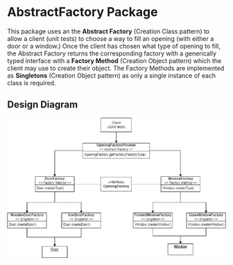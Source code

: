 # AbstractFactory Package

This package uses an the **Abstract Factory** (Creation Class pattern) to allow a client (unit tests) to choose a way to fill an opening (with either a door or a window.) Once the client has chosen what type of opening to fill, the Abstract Factory returns the corresponding factory with a generically typed interface with a **Factory Method** (Creation Object pattern) which the client may use to create their object. The Factory Methods are implemented as **Singletons** (Creation Object pattern) as only a single instance of each class is required.

## Design Diagram

![Opening Abstract Factory design diagram](./resources/OpeningAbstractFactory.jpg)